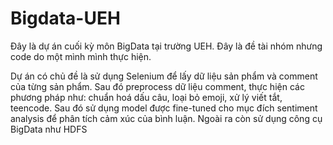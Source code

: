 # Bigdata-UEH

Đây là dự án cuối kỳ môn BigData tại trường UEH. Đây là đề tài nhóm nhưng code do một mình mình thực hiện.

Dự án có chủ đề là sử dụng Selenium để lấy dữ liệu sản phẩm và comment của từng sản phẩm. Sau đó preprocess dữ liệu comment, thực hiện các phương pháp như: chuẩn hoá dấu câu, loại bỏ emoji, xử lý viết tắt, teencode. Sau đó sử dụng model được fine-tuned cho mục đích sentiment analysis để phân tích cảm xúc của bình luận. Ngoài ra còn sử dụng công cụ BigData như HDFS
